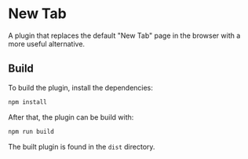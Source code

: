 # New Tab

A plugin that replaces the default "New Tab" page in the browser with a more useful alternative.


## Build

To build the plugin, install the dependencies:

```bash
npm install
```

After that, the plugin can be build with:

```bash
npm run build
```

The built plugin is found in the `dist` directory.
